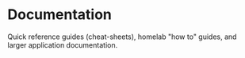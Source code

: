 # Documentation
Quick reference guides (cheat-sheets), homelab "how to" guides, and larger application documentation.
